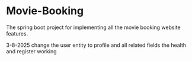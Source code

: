 # Movie-Booking
The spring boot project for implementing all the movie booking website features.

3-8-2025
change the user entity to profile and all related fields
the health and register working